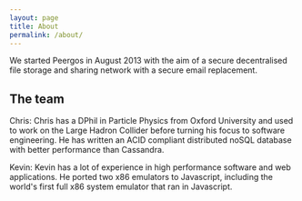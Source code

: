 ```yaml
---
layout: page
title: About
permalink: /about/
---
```


We started Peergos in August 2013 with the aim of a secure decentralised file storage and sharing network with a secure email replacement. 

The team
--------

Chris:
Chris has a DPhil in Particle Physics from Oxford University and used to work on the Large Hadron Collider before turning his focus to software engineering. He has written an ACID compliant distributed noSQL database with better performance than Cassandra. 

Kevin:
Kevin has a lot of experience in high performance software and web applications. He ported two x86 emulators to Javascript, including the world's first full x86 system emulator that ran in Javascript.